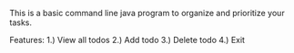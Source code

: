 This is a basic command line java program to organize and prioritize your tasks.

Features:
  1.) View all todos
  2.) Add todo
  3.) Delete todo
  4.) Exit 
